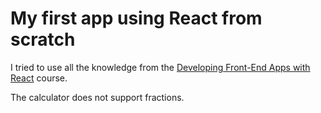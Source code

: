 # My first app using React from scratch

I tried to use all the knowledge from the [Developing Front-End Apps with React](https://www.coursera.org/professional-certificates/ibm-frontend-developer) course.

The calculator does not support fractions.